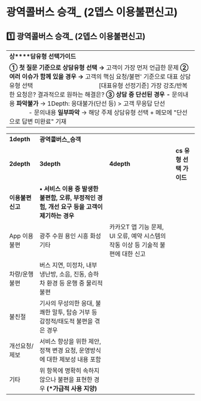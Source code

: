 # 광역콜버스 승객_ (2뎁스 이용불편신고)

**1️⃣ 광역콜버스 승객\_** **(2뎁스 이용불편신고)**
-----------------------------------

|  |
| --- |
| **상****담유형 선택가이드** |
| **① 첫 질문 기준으로 상담유형 선택 →** 고객이 가장 먼저 언급한 문제  **② 여러 이슈가 함께 있을 경우 →** 고객의 핵심 요청/불편' 기준으로 대표 상담유형 선택                                         [대표유형 선정기준] 가장 강조/반복한 요청은? 결과적으로 원하는 해결은?  **③ 상담 중 단선된 경우 -** 문의내용 **파악불가** → 1Depth: 응대불가(단선 등) > 고객 무응답 단선                             - 문의내용 **일부파악** → 해당 주제 상담유형 선택 + 메모에 "단선으로 답변 미완료" 기재 |

|  |  |  |  |
| --- | --- | --- | --- |
| **1depth** | **광역콜버스\_승객** | | |
| **2depth** | **3depth** | **4depth** | **cs 유형 선택 가이드** |
| **이용불편신고** | **• 서비스 이용 중 발생한 불편함, 오류, 부정적인 경험, 개선 요구 등을 고객이 제기하는 경우** | | |
| App 이용 불편 | 광주  수원  용인  시흥  화성  기타 | 카카오T 앱 기능 문제, UI 오류, 예약 시스템의 작동 이상 등 기술적 불편에 대한 신고 |
| 차량/운행 불편 | 버스 지연, 미정차, 내부 냉난방, 소음, 진동, 승하차 환경 등 운행 중 물리적 불편 |
| 불친절 | 기사의 무성의한 응대, 불쾌한 말투, 탑승 거부 등 감정적/태도적 불편을 겪은 경우 |
| 개선요청/제보 | 서비스 향상을 위한 제안, 정책 변경 요청, 운영방식에 대한 제보성 내용 포함 |
| 기타 | 위 항목에 명확히 속하지 않으나 불편을 표현한 경우 **(\*가급적 사용 지양)** |